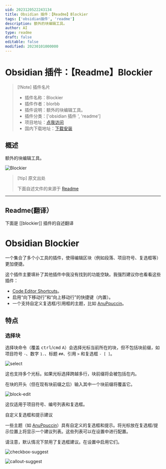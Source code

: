 ```yaml
---
uid: 2023120522243134
title: Obsidian 插件：【Readme】Blockier
tags: ['obsidian插件', 'readme']
description: 额外的块编辑工具。
author: AI
type: readme
draft: false
editable: false
modified: 20230101000000
---
```


# Obsidian 插件：【Readme】Blockier

> [!Note] 插件名片
> - 插件名称：Blockier
> - 插件作者：blorbb
> - 插件说明：额外的块编辑工具。
> - 插件分类：['obsidian 插件 ', 'readme']
> - 项目地址：[点我访问](https://github.com/blorbb/obsidian-blockier)
> - 国内下载地址：[下载安装](https://pkmer.cn/products/plugin/pluginMarket/?blockier)

## 概述

额外的块编辑工具。

![Blockier](https://cdn.pkmer.cn/covers/blockier.gif!pkmer)

> [!tip] 原文出处
>
>下面自述文件的来源于 [Readme](https://ghproxy.net/https://raw.githubusercontent.com/blorbb/obsidian-blockier/master/README.md)

---

## Readme(翻译）

下面是 [[blockier]] 插件的自述翻译

# Obsidian Blockier

一个集合了多个小工具的插件，使得编辑区块（例如段落、项目符号、复选框等）更加便捷。

这个插件主要填补了其他插件中我没有找到的功能空缺。我强烈建议你也看看这些插件：

- [Code Editor Shortcuts](https://github.com/timhor/obsidian-editor-shortcuts)。
- 启用“向下移动行”和“向上移动行”的快捷键（内置）。
- 一个支持自定义复选框/引用框的主题，比如 [AnuPpuccin](https://github.com/AnubisNekhet/AnuPpuccin)。

## 特点

### 选择块

选择块命令（覆盖 <kbd>ctrl</kbd>/<kbd>cmd</kbd> <kbd>A</kbd>）会选择光标当前所在的块，但不包括块前缀，如项目符号 `-`、数字 `1.`、标题 `##`、引用 `>` 和复选框 `- [ ]`。

![select](https://github.com/blorbb/obsidian-blockier/assets/88137137/b9d3e3a0-7d76-4f78-92d8-6ae8e204daf1)

这也支持多个光标。如果光标选择跨越多行，块前缀将会被包括在内。

在块的开头（但在现有块前缀之后）输入其中一个块前缀将覆盖它。

![block-edit](https://github.com/blorbb/obsidian-blockier/assets/88137137/8565b815-08d6-468c-86eb-717b7f78d92c)

这仅适用于项目符号、编号列表和复选框。

自定义复选框和提示建议

一些主题（如 [AnuPpuccin](https://github.com/AnubisNekhet/AnuPpuccin)）具有自定义的复选框和提示。将光标放在复选框/提示位置上将显示一个建议列表。这些列表可以在设置中进行配置。

请注意，默认情况下禁用了复选框建议。在设置中启用它们。

![checkbox-suggest](https://github.com/blorbb/obsidian-blockier/assets/88137137/32183548-b9c7-4718-bdba-ccba3aa77c9f)

![callout-suggest](https://github.com/blorbb/obsidian-blockier/assets/88137137/c467eb81-2250-4194-bf28-784e4f3dcbf6)
